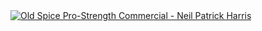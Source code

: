 <!-- Old Spice Pro-Strength Commercial - Neil Patrick Harris -->
<a href="http://youtu.be/0zM3nApSvMg">
<picture>
	<source media="(prefers-color-scheme: dark)" srcset="https://ytcards.demolab.com/?id=0zM3nApSvMg&title=Old+Spice+Pro-Strength+Commercial+-+Neil+Patrick+Harris&background_color=%230d1117&title_color=%23ffffff&stats_color=%23dedede&max_title_lines=2&width=250&border_radius=5&duration=16">
	<img src="https://ytcards.demolab.com/?id=0zM3nApSvMg&title=Old+Spice+Pro-Strength+Commercial+-+Neil+Patrick+Harris&background_color=%23ffffff&title_color=%2324292f&stats_color=%2357606a&max_title_lines=2&width=250&border_radius=5&duration=16" alt="Old Spice Pro-Strength Commercial - Neil Patrick Harris" title="Old Spice Pro-Strength Commercial - Neil Patrick Harris">
</picture>
</a>

